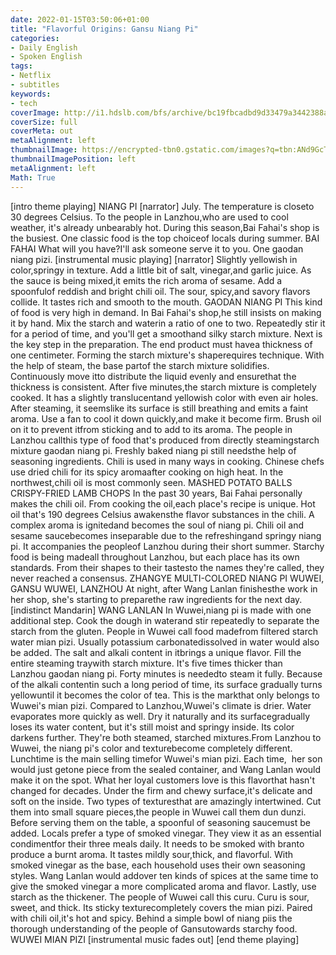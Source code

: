 ```yaml
---
date: 2022-01-15T03:50:06+01:00
title: "Flavorful Origins: Gansu Niang Pi"
categories:
- Daily English
- Spoken English
tags:
- Netflix
- subtitles
keywords:
- tech
coverImage: http://i1.hdslb.com/bfs/archive/bc19fbcadbd9d33479a3442388a1c74fa6b03532.jpg
coverSize: full
coverMeta: out
metaAlignment: left
thumbnailImage: https://encrypted-tbn0.gstatic.com/images?q=tbn:ANd9GcTRZVLueLiQFOtjEqguck4GP9QsdUuxVhpEvgIHjFXVYa1MINCN
thumbnailImagePosition: left
metaAlignment: left
Math: True
---
```


<!--more-->
[intro theme playing]
NIANG PI
[narrator] July.
The temperature is closeto 30 degrees Celsius.
To the people in Lanzhou,who are used to cool weather,
it's already unbearably hot.
During this season,Bai Fahai's shop is the busiest.
One classic food is the top choiceof locals during summer.
BAI FAHAI
What will you have?I'll ask someone serve it to you.
One gaodan niang pizi.
[instrumental music playing]
[narrator] Slightly yellowish in color,springy in texture.
Add a little bit of salt, vinegar,and garlic juice.
As the sauce is being mixed,it emits the rich aroma of sesame.
Add a spoonfulof reddish and bright chili oil.
The sour, spicy,and savory flavors collide.
It tastes rich and smooth to the mouth.
GAODAN NIANG PI
This kind of food is very high in demand.
In Bai Fahai's shop,he still insists on making it by hand.
Mix the starch and waterin a ratio of one to two.
Repeatedly stir it for a period of time,
and you'll get a smoothand silky starch mixture.
Next is the key step in the preparation.
The end product must havea thickness of one centimeter.
Forming the starch mixture's shaperequires technique.
With the help of steam, the base partof the starch mixture solidifies.
Continuously move itto distribute the liquid evenly
and ensurethat the thickness is consistent.
After five minutes,the starch mixture is completely cooked.
It has a slightly translucentand yellowish color with even air holes.
After steaming, it seemslike its surface is still breathing
and emits a faint aroma.
Use a fan to cool it down quickly,and make it become firm.
Brush oil on it to prevent itfrom sticking
and to add to its aroma.
The people in Lanzhou callthis type of food
that's produced from directly steamingstarch mixture gaodan niang pi.
Freshly baked niang pi still needsthe help of seasoning ingredients.
Chili is used in many ways in cooking.
Chinese chefs use dried chili
for its spicy aromaafter cooking on high heat.
In the northwest,chili oil is most commonly seen.
MASHED POTATO BALLS
CRISPY-FRIED LAMB CHOPS
In the past 30 years, Bai Fahai personally makes the chili oil.
From cooking the oil,each place's recipe is unique.
Hot oil that's 190 degrees Celsius awakensthe flavor substances in the chili.
A complex aroma is ignitedand becomes the soul of niang pi.
Chili oil and sesame saucebecomes inseparable
due to the refreshingand springy niang pi.
It accompanies the peopleof Lanzhou during their short summer.
Starchy food is being madeall throughout Lanzhou,
but each place has its own standards.
From their shapes to their tastesto the names they're called,
they never reached a consensus.
ZHANGYE MULTI-COLORED NIANG PI
WUWEI, GANSU
WUWEI, LANZHOU
At night, after Wang Lanlan finishesthe work in her shop,
she's starting to preparethe raw ingredients for the next day.
[indistinct Mandarin]
WANG LANLAN
In Wuwei,niang pi is made with one additional step.
Cook the dough in waterand stir repeatedly
to separate the starch from the gluten.
People in Wuwei call food madefrom filtered starch water mian pizi.
Usually potassium carbonatedissolved in water would also be added.
The salt and alkali content in itbrings a unique flavor.
Fill the entire steaming traywith starch mixture.
It's five times thicker than Lanzhou gaodan niang pi.
Forty minutes is neededto steam it fully.
Because of the alkali contentin such a long period of time,
its surface gradually turns yellowuntil it becomes the color of tea.
This is the markthat only belongs to Wuwei's mian pizi.
Compared to Lanzhou,Wuwei's climate is drier.
Water evaporates more quickly as well.
Dry it naturally and its surfacegradually loses its water content,
but it's still moist and springy inside.
Its color darkens further.
They're both steamed, starched mixtures.From Lanzhou to Wuwei,
the niang pi's color and texturebecome completely different.
Lunchtime is the main selling timefor Wuwei's mian pizi.
Each time,  her son would just getone piece from the sealed container,
and Wang Lanlan would make it on the spot.
What her loyal customers love
is this flavorthat hasn't changed for decades.
Under the firm and chewy surface,it's delicate and soft on the inside.
Two types of texturesthat are amazingly intertwined.
Cut them into small square pieces,the people in Wuwei call them dun dunzi.
Before serving them on the table,
a spoonful of seasoning saucemust be added.
Locals prefer a type of smoked vinegar.
They view it as an essential condimentfor their three meals daily.
It needs to be smoked with branto produce a burnt aroma.
It tastes mildly sour,thick, and flavorful.
With smoked vinegar as the base,
each household uses their own seasoning styles.
Wang Lanlan would addover ten kinds of spices at the same time
to give the smoked vinegar a more complicated aroma and flavor.
Lastly, use starch as the thickener.
The people of Wuwei call this curu.
Curu is sour, sweet, and thick.
Its sticky texturecompletely covers the mian pizi.
Paired with chili oil,it's hot and spicy.
Behind a simple bowl of niang piis the thorough understanding
of the people of Gansutowards starchy food.
WUWEI MIAN PIZI
[instrumental music fades out]
[end theme playing]

